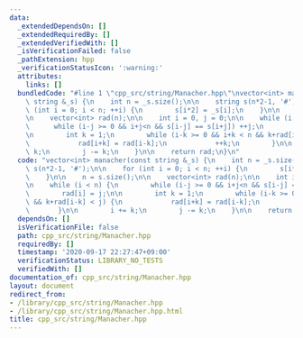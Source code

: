 ```yaml
---
data:
  _extendedDependsOn: []
  _extendedRequiredBy: []
  _extendedVerifiedWith: []
  _isVerificationFailed: false
  _pathExtension: hpp
  _verificationStatusIcon: ':warning:'
  attributes:
    links: []
  bundledCode: "#line 1 \"cpp_src/string/Manacher.hpp\"\nvector<int> manacher(const\
    \ string &_s) {\n    int n = _s.size();\n\n    string s(n*2-1, '#');\n\n    for\
    \ (int i = 0; i < n; ++i) {\n        s[i*2] = _s[i];\n    }\n\n    n = s.size();\n\
    \n    vector<int> rad(n);\n\n    int i = 0, j = 0;\n\n    while (i < n) {\n  \
    \      while (i-j >= 0 && i+j<n && s[i-j] == s[i+j]) ++j;\n        rad[i] = j;\n\
    \n        int k = 1;\n        while (i-k >= 0 && i+k < n && k+rad[i-k] < j) {\n\
    \            rad[i+k] = rad[i-k];\n            ++k;\n        }\n\n        i +=\
    \ k;\n        j -= k;\n    }\n\n    return rad;\n}\n"
  code: "vector<int> manacher(const string &_s) {\n    int n = _s.size();\n\n    string\
    \ s(n*2-1, '#');\n\n    for (int i = 0; i < n; ++i) {\n        s[i*2] = _s[i];\n\
    \    }\n\n    n = s.size();\n\n    vector<int> rad(n);\n\n    int i = 0, j = 0;\n\
    \n    while (i < n) {\n        while (i-j >= 0 && i+j<n && s[i-j] == s[i+j]) ++j;\n\
    \        rad[i] = j;\n\n        int k = 1;\n        while (i-k >= 0 && i+k < n\
    \ && k+rad[i-k] < j) {\n            rad[i+k] = rad[i-k];\n            ++k;\n \
    \       }\n\n        i += k;\n        j -= k;\n    }\n\n    return rad;\n}"
  dependsOn: []
  isVerificationFile: false
  path: cpp_src/string/Manacher.hpp
  requiredBy: []
  timestamp: '2020-09-17 22:27:47+09:00'
  verificationStatus: LIBRARY_NO_TESTS
  verifiedWith: []
documentation_of: cpp_src/string/Manacher.hpp
layout: document
redirect_from:
- /library/cpp_src/string/Manacher.hpp
- /library/cpp_src/string/Manacher.hpp.html
title: cpp_src/string/Manacher.hpp
---
```

